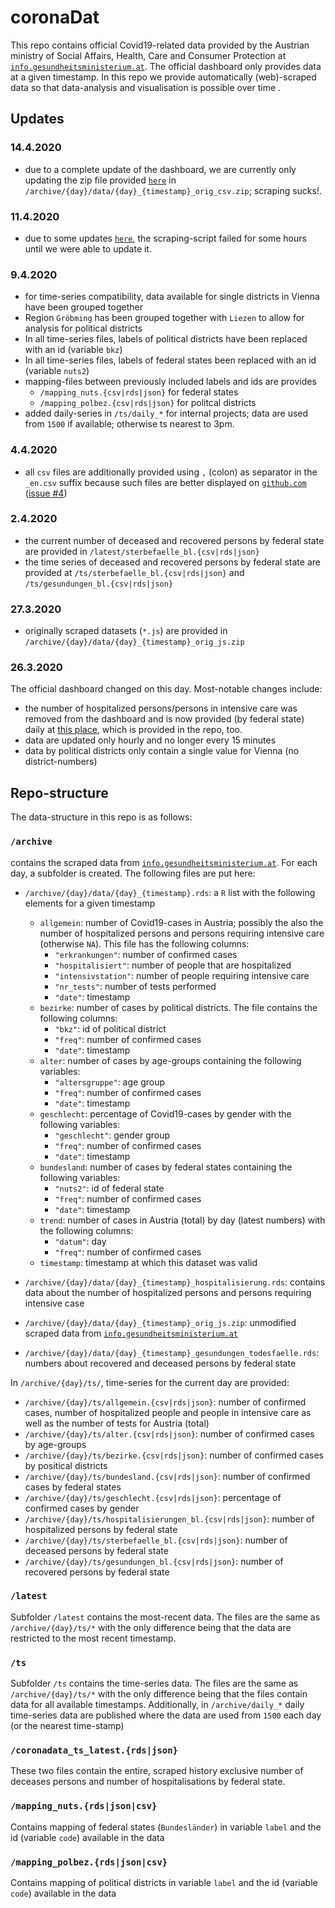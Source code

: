 # coronaDat

This repo contains official Covid19-related data provided by the Austrian ministry of Social Affairs, Health, Care and Consumer Protection at [`info.gesundheitsministerium.at`](https://info.gesundheitsministerium.at). The official dashboard only provides data at a given timestamp. In this repo we provide automatically (web)-scraped data so that data-analysis and visualisation is possible over time .

## Updates
### 14.4.2020
- due to a complete update of the dashboard, we are currently only updating the zip file provided [`here`](https://info.gesundheitsministerium.at/data/data.zip) in `/archive/{day}/data/{day}_{timestamp}_orig_csv.zip`; scraping sucks!.
### 11.4.2020
- due to some updates [`here`](https://www.sozialministerium.at/Informationen-zum-Coronavirus/Neuartiges-Coronavirus-(2019-nCov).html), the scraping-script failed for some hours until we were able to update it. 

### 9.4.2020
- for time-series compatibility, data available for single districts in Vienna have been grouped together
- Region `Gröbming` has been grouped together with `Liezen` to allow for analysis for political districts
- In all time-series files, labels of political districts have been replaced with an id (variable `bkz`)
- In all time-series files, labels of federal states been replaced with an id (variable `nuts2`)
- mapping-files between previously included labels and ids are provides 
  * `/mapping_nuts.{csv|rds|json}` for federal states
  * `/mapping_polbez.{csv|rds|json}` for politcal districts
- added daily-series in `/ts/daily_*` for internal projects; data are used from `1500` if available; otherwise ts nearest to 3pm.

### 4.4.2020
- all `csv` files are additionally provided using `,` (colon) as separator in the ` _en.csv` suffix because such files are better displayed on [`github.com`](https://www.github.com) ([issue #4](https://github.com/statistikat/coronaDAT/issues/4))

### 2.4.2020
- the current number of  deceased and recovered persons by federal state are provided in `/latest/sterbefaelle_bl.{csv|rds|json}` 
- the time series of deceased and recovered persons by federal state are provided at `/ts/sterbefaelle_bl.{csv|rds|json}` and `/ts/gesundungen_bl.{csv|rds|json}`

### 27.3.2020
- originally scraped datasets (`*.js`) are provided in `/archive/{day}/data/{day}_{timestamp}_orig_js.zip`

### 26.3.2020
The official dashboard changed on this day. Most-notable changes include:
-  the number of hospitalized persons/persons in intensive care was removed from the dashboard and is now provided (by federal state) daily at [this place](https://www.sozialministerium.at/Informationen-zum-Coronavirus/Dashboard/Zahlen-zur-Hospitalisierung), which is provided in the repo, too.
- data are updated only hourly and no longer every 15 minutes
- data by political districts only contain a single value for Vienna (no district-numbers)

## Repo-structure
The data-structure in this repo is as follows:

### `/archive`
contains the scraped data from [`info.gesundheitsministerium.at`](https://info.gesundheitsministerium.at). For each day, a subfolder is created. The following files are put here:

- `/archive/{day}/data/{day}_{timestamp}.rds`: a `R` list with the following elements for a given timestamp
	* `allgemein`: number of Covid19-cases in Austria; possibly the also the number of hospitalized persons and persons requiring intensive care (otherwise `NA`). This file has the following columns:
		+ `"erkrankungen"`: number of confirmed cases
		+ `"hospitalisiert"`: number of people that are hospitalized
		+ `"intensivstation"`: number of people requiring intensive care
		+ `"nr_tests"`: number of tests performed
		+ `"date"`: timestamp
	* `bezirke`: number of cases by political districts. The file contains the following columns:
		+ `"bkz"`: id of political district 
		+ `"freq"`: number of confirmed cases
		+ `"date"`: timestamp
	* `alter`: number of cases by age-groups containing the following variables:
		+ `"altersgruppe"`: age group
		+ `"freq"`: number of confirmed cases
		+ `"date"`: timestamp
	* `geschlecht`: percentage of Covid19-cases by gender with the following variables:
		+ `"geschlecht"`: gender group
		+ `"freq"`: number of confirmed cases
		+ `"date"`: timestamp
	* `bundesland`: number of cases by federal states containing the following variables:
		+ `"nuts2"`: id of federal state
		+ `"freq"`: number of confirmed cases
		+ `"date"`: timestamp	
	* `trend`: number of cases in Austria (total) by day (latest numbers) with the following columns:
		+ `"datum"`: day
		+ `"freq"`: number of confirmed cases		
	* `timestamp`: timestamp at  which this dataset was valid

- `/archive/{day}/data/{day}_{timestamp}_hospitalisierung.rds`:  contains data about the number of hospitalized persons and persons requiring intensive case 
- `/archive/{day}/data/{day}_{timestamp}_orig_js.zip`: unmodified scraped data from [`info.gesundheitsministerium.at`](https://info.gesundheitsministerium.at])
- `/archive/{day}/data/{day}_{timestamp}_gesundungen_todesfaelle.rds`: numbers about recovered and deceased persons by federal state

In `/archive/{day}/ts/`, time-series for the current day are provided:

- `/archive/{day}/ts/allgemein.{csv|rds|json}`: number of confirmed cases, number of hospitalized people and people in intensive care as well as the number of tests for Austria (total)
- `/archive/{day}/ts/alter.{csv|rds|json}`: number of confirmed cases by age-groups
- `/archive/{day}/ts/bezirke.{csv|rds|json}`: number of confirmed cases by positical districts
- `/archive/{day}/ts/bundesland.{csv|rds|json}`: number of confirmed cases by federal states
- `/archive/{day}/ts/geschlecht.{csv|rds|json}`: percentage of confirmed cases by gender
- `/archive/{day}/ts/hospitalisierungen_bl.{csv|rds|json}`: number of hospitalized persons by federal state
- `/archive/{day}/ts/sterbefaelle_bl.{csv|rds|json}`: number of deceased persons by federal state
- `/archive/{day}/ts/gesundungen_bl.{csv|rds|json}`: number of recovered persons by federal state

### `/latest`
Subfolder `/latest` contains the most-recent data. The files are the same as `/archive/{day}/ts/*` with the only difference being that the data are restricted to the most recent timestamp.

### `/ts`
Subfolder `/ts` contains the time-series data. The files are the same as `/archive/{day}/ts/*` with the only difference being that the files contain data for all available timestamps. Additionally, in `/archive/daily_*` daily time-series data are published where the data are used from `1500` each day (or the nearest time-stamp)

### `/coronadata_ts_latest.{rds|json}`
These two files contain the entire, scraped history exclusive number of deceases persons and number of hospitalisations by federal state.

### `/mapping_nuts.{rds|json|csv}`
Contains mapping of federal states (`Bundesländer`) in variable `label` and the id (variable `code`) available in the data

### `/mapping_polbez.{rds|json|csv}`
Contains mapping of political districts in variable `label` and the id (variable `code`) available in the data
